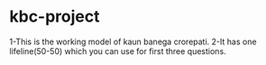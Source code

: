 # kbc-project
1-This is the working model of kaun banega crorepati.
2-It has one lifeline(50-50) which you can use for first three questions.
